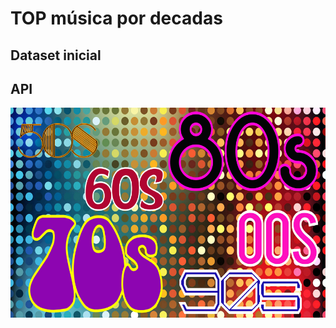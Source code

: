 # TOP música por decadas

## Dataset inicial

## API 

![Alt text](img/decades.jpg?raw=true "Title")